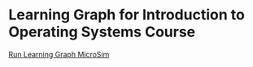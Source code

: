 # Learning Graph for Introduction to Operating Systems Course

[Run Learning Graph MicroSim](./view-graph.html)